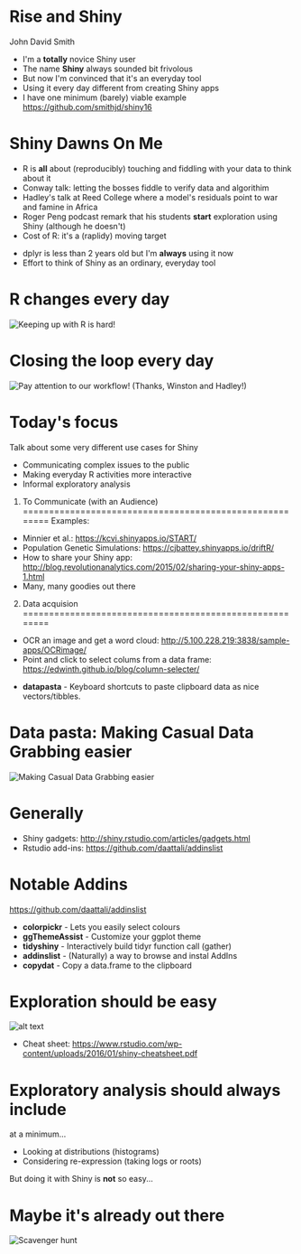 Rise and Shiny
======================
John David Smith
- I'm a **totally** novice Shiny user
- The name **Shiny** always sounded bit frivolous
- But now I'm convinced that it's an everyday tool
- Using it every day different from creating Shiny apps
- I have one minimum (barely) viable example
 https://github.com/smithjd/shiny16

Shiny Dawns On Me
===================
- R is **all** about (reproducibly) touching and fiddling with your data to think about it
- Conway talk: letting the bosses fiddle to verify data and algorithim
- Hadley's talk at Reed College where a model's residuals point to war and famine in Africa
- Roger Peng podcast remark that his students **start** exploration using Shiny (although he doesn't)
- Cost of R: it's a (raplidy) moving target
 + dplyr is less than 2 years old but I'm **always** using it now
 + Effort to think of Shiny as an ordinary, everyday tool

R changes every day
========
![Keeping up with R is hard!](rstats-statistic.jpg)

Closing the loop every day
==============
![Pay attention to our workflow!](Wiston-rethink-it.jpg)
(Thanks, Winston and Hadley!)

Today's focus
========================================================
Talk about some very different use cases for Shiny
- Communicating complex issues to the public
- Making everyday R activities more interactive
- Informal exploratory analysis

1. To Communicate (with an Audience)
========================================================
Examples:
- Minnier et al.: https://kcvi.shinyapps.io/START/
- Population Genetic Simulations: https://cjbattey.shinyapps.io/driftR/
- How to share your Shiny app: http://blog.revolutionanalytics.com/2015/02/sharing-your-shiny-apps-1.html
- Many, many goodies out there

2. Data acquision
========================================================
- OCR an image and get a word cloud: http://5.100.228.219:3838/sample-apps/OCRimage/
- Point and click to select colums from a data frame: https://edwinth.github.io/blog/column-selecter/
+ **datapasta** - Keyboard shortcuts to paste clipboard data as nice vectors/tibbles.

Data pasta: Making Casual Data Grabbing easier
==============
![Making Casual Data Grabbing easier](tribble_paste.gif)

Generally
============
- Shiny gadgets: http://shiny.rstudio.com/articles/gadgets.html
- Rstudio add-ins: https://github.com/daattali/addinslist

Notable Addins
===================
 https://github.com/daattali/addinslist

+ **colorpickr** - Lets you easily select colours
+ **ggThemeAssist** - Customize your ggplot theme
+ **tidyshiny** - Interactively build tidyr function call (gather)
+ **addinslist** - (Naturally) a way to browse and instal AddIns
+ **copydat** - Copy a data.frame to the clipboard

Exploration should be easy
========

![alt text](NewShinyWebAppDialog.jpg)
- Cheat sheet: https://www.rstudio.com/wp-content/uploads/2016/01/shiny-cheatsheet.pdf

Exploratory analysis should always include
================
at a minimum...
- Looking at distributions (histograms)
- Considering re-expression (taking logs or roots)

But doing it with Shiny is **not** so easy...

Maybe it's already out there
=================
![Scavenger hunt](limoaddin.png)
